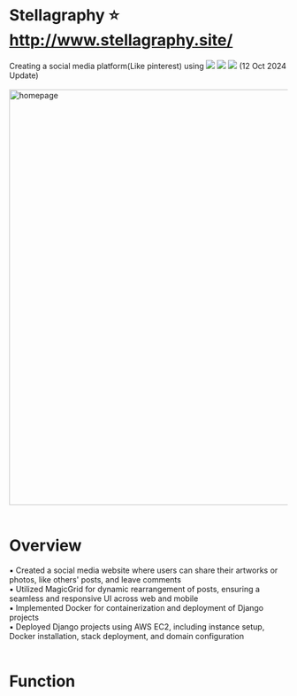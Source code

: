 ﻿# Stellagraphy ⭐      http://www.stellagraphy.site/

<div>
    Creating a social media platform(Like pinterest) using 
    <img src="https://img.shields.io/badge/Django-092E20?style=for-the-badge&logo=Django&logoColor=white">   
    <img src="https://img.shields.io/badge/Docker-2496ED?style=for-the-badge&logo=Docker&logoColor=white">
    <img src="https://img.shields.io/badge/CSS3-1572B6?style=for-the-badge&logo=CSS3&logoColor=white">
    (12 Oct 2024 Update) 
</div>
<br/>

<img src="https://github.com/user-attachments/assets/445fdf49-d4e7-43bc-8f0b-00ac12b30dc1" alt="homepage" width="750" />
<br/><br/>

<h1>Overview</h1>
▪  Created a social media website where users can share their artworks or photos, like others' posts, and leave comments <br/>
▪  Utilized MagicGrid for dynamic rearrangement of posts, ensuring a seamless and responsive UI across web and mobile <br/>
▪  Implemented Docker for containerization and deployment of Django projects <br/>
▪  Deployed Django projects using AWS EC2, including instance setup, Docker installation, stack deployment, and domain configuration 
<br/><br/>

 <h1>Function</h1>
 


